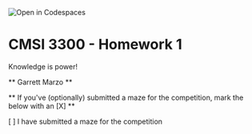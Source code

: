 ![Open in Codespaces](https://classroom.github.com/assets/open-in-codespaces-abfff4d4e15f9e1bd8274d9a39a0befe03a0632bb0f153d0ec72ff541cedbe34.svg)

# CMSI 3300 - Homework 1

Knowledge is power!

** Garrett Marzo **

** If you've (optionally) submitted a maze for the competition, mark the below with an [X] **

[ ] I have submitted a maze for the competition
